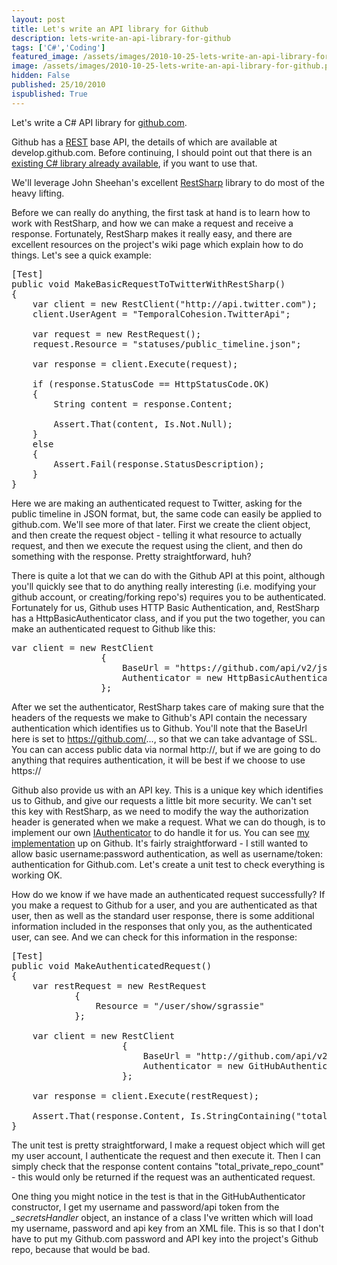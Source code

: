 ```yaml
---
layout: post
title: Let's write an API library for Github
description: lets-write-an-api-library-for-github
tags: ['C#','Coding']
featured_image: /assets/images/2010-10-25-lets-write-an-api-library-for-github.png
image: /assets/images/2010-10-25-lets-write-an-api-library-for-github.png
hidden: False
published: 25/10/2010
ispublished: True
---
```

Let's write a C# API library for <a title="Github.com" href="http://www.github.com">github.com</a>.

Github has a <a title="Representational State Transfer on Wikipedia" href="http://en.wikipedia.org/wiki/Representational_State_Transfer">REST</a> base API, the details of which are available at develop.github.com. Before continuing, I should point out that there is an <a title="GitHubSharp on github.com" href="http://github.com/erikzaadi/GithubSharp">existing C# library already available</a>, if you want to use that.

We'll leverage John Sheehan's excellent <a title="johnsheehan's RestSharp on github.com" href="http://github.com/johnsheehan/RestSharp" target="_blank">RestSharp</a> library to do most of the heavy lifting.

Before we can really do anything, the first task at hand is to learn how to work with RestSharp, and how we can make a request and receive a response. Fortunately, RestSharp makes it really easy, and there are excellent resources on the project's wiki page which explain how to do things. Let's see a quick example:
<pre class="brush: csharp">[Test]
public void MakeBasicRequestToTwitterWithRestSharp()
{
	var client = new RestClient("http://api.twitter.com");
	client.UserAgent = "TemporalCohesion.TwitterApi";

	var request = new RestRequest();
	request.Resource = "statuses/public_timeline.json";

	var response = client.Execute(request);

	if (response.StatusCode == HttpStatusCode.OK)
	{
		String content = response.Content;

		Assert.That(content, Is.Not.Null);
	}
	else
	{
		Assert.Fail(response.StatusDescription);
	}
}</pre>
Here we are making an authenticated request to Twitter, asking for the public timeline in JSON format, but, the same code can easily be applied to github.com. We'll see more of that later. First we create the client object, and then create the request object - telling it what resource to actually request, and then we execute the request using the client, and then do something with the response. Pretty straightforward, huh?

There is quite a lot that we can do with the Github API at this point, although you'll quickly see that to do anything really interesting (i.e. modifying your github account, or creating/forking repo's) requires you to be authenticated. Fortunately for us, Github uses HTTP Basic Authentication, and, RestSharp has a HttpBasicAuthenticator class, and if you put the two together, you can make an authenticated request to Github like this:
<pre class="brush: csharp">var client = new RestClient
				 {
					 BaseUrl = "https://github.com/api/v2/json",
					 Authenticator = new HttpBasicAuthenticator("test", "test")
				 };</pre>
After we set the authenticator, RestSharp takes care of making sure that the headers of the requests we make to Github's API contain the necessary authentication which identifies us to Github. You'll note that the BaseUrl here is set to https://github.com/..., so that we can take advantage of SSL. You can can access public data via normal http://, but if we are going to do anything that requires authentication, it will be best if we choose to use https://

Github also provide us with an API key. This is a unique key which identifies us to Github, and give our requests a little bit more security. We can't set this key with RestSharp, as we need to modify the way the authorization header is generated when we make a request. What we can do though, is to implement our own <a title="RestSharp's IAuthenticator class" href="http://github.com/johnsheehan/RestSharp/blob/master/RestSharp/Authenticators/IAuthenticator.cs" target="_blank">IAuthenticator</a> to do handle it for us. You can see <a title="GitHubAuthenticator in the csharp-github-api" href="http://github.com/sgrassie/csharp-github-api/blob/master/csharp-github-api/GitHubAuthenticator.cs" target="_blank">my implementation</a> up on Github. It's fairly straightforward - I still wanted to allow basic username:password authentication, as well as username/token: authentication for Github.com. Let's create a unit test to check everything is working OK.

How do we know if we have made an authenticated request successfully? If you make a request to Github for a user, and you are authenticated as that user, then as well as the standard user response, there is some additional information included in the responses that only you, as the authenticated user, can see. And we can check for this information in the response:
<pre class="brush: csharp">[Test]
public void MakeAuthenticatedRequest()
{
	var restRequest = new RestRequest
            {
                Resource = "/user/show/sgrassie"
            };

	var client = new RestClient
					 {
						 BaseUrl = "http://github.com/api/v2/json",
						 Authenticator = new GitHubAuthenticator(_secretsHandler.Username, _secretsHandler.Password, true)
					 };

	var response = client.Execute(restRequest);

	Assert.That(response.Content, Is.StringContaining("total_private_repo_count"));
}</pre>
The unit test is pretty straightforward, I make a request object which will get my user account, I authenticate the request and then execute it. Then I can simply check that the response content contains "total_private_repo_count" - this would only be returned if the request was an authenticated request.

One thing you might notice in the test is that in the GitHubAuthenticator constructor, I get my username and password/api token from the <em>_secretsHandler</em> object, an instance of a class I've written which will load my username, password and api key from an XML file. This is so that I don't have to put my Github.com password and API key into the project's Github repo, because that would be bad.
